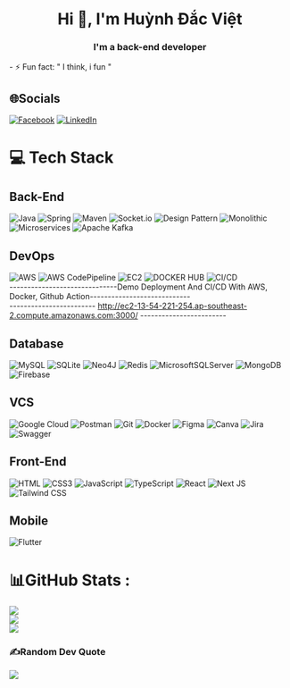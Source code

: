 <h1 align="center">Hi 👋, I'm Huỳnh Đắc Việt</h1>
<h3 align="center"> I'm a back-end developer </h3>
- ⚡ Fun fact: " I think, i fun "

## 🌐Socials
[![Facebook](https://img.shields.io/badge/Facebook-%231877F2.svg?logo=Facebook&logoColor=white)](https://www.facebook.com/huynh.viet.7771) [![LinkedIn](https://img.shields.io/badge/LinkedIn-%230077B5.svg?logo=linkedin&logoColor=white)](https://www.linkedin.com/in/devvietne/) 

# 💻 Tech Stack

## Back-End
![Java](https://img.shields.io/badge/java-%23ED8B00.svg?style=plastic&logo=java&logoColor=white) 
![Spring](https://img.shields.io/badge/spring-%236DB33F.svg?style=plastic&logo=spring&logoColor=white) 
![Maven](https://img.shields.io/badge/maven-%23C71A36.svg?style=plastic&logo=apache-maven&logoColor=white) 
![Socket.io](https://img.shields.io/badge/Socket.io-black?style=plastic&logo=socket.io&badgeColor=010101)
![Design Pattern](https://img.shields.io/badge/Design%20Pattern-%23F7DF1E.svg?style=plastic&logo=java&logoColor=white) 
![Monolithic](https://img.shields.io/badge/Monolithic-%23000F20.svg?style=plastic&logo=java&logoColor=white) 
![Microservices](https://img.shields.io/badge/Microservices-%2300A3E2.svg?style=plastic&logo=java&logoColor=white) 
![Apache Kafka](https://img.shields.io/badge/Apache%20Kafka-%23000000.svg?style=plastic&logo=apache-kafka&logoColor=white)

## DevOps
![AWS](https://img.shields.io/badge/AWS-%23232F3E.svg?style=plastic&logo=amazon-aws&logoColor=white) 
![AWS CodePipeline](https://img.shields.io/badge/AWS%20CodePipeline-%23232F3E.svg?style=plastic&logo=amazon-aws&logoColor=white) 
![EC2](https://img.shields.io/badge/AWS%20EC2-%23232F3E.svg?style=plastic&logo=amazon-aws&logoColor=white)
![DOCKER HUB](https://img.shields.io/badge/%20DOCKERHUB-%23232F3E.svg?style=plastic&logo=docker-docker&logoColor=white)
![CI/CD](https://img.shields.io/badge/%20CICD-%23232F3E.svg?style=plastic&logo=cicd&logoColor=white) <br/>
------------------------------Demo Deployment And CI/CD With AWS, Docker, Github Action----------------------------<br/>
------------------------ http://ec2-13-54-221-254.ap-southeast-2.compute.amazonaws.com:3000/ ------------------------

## Database
![MySQL](https://img.shields.io/badge/mysql-%2300f.svg?style=plastic&logo=mysql&logoColor=white) 
![SQLite](https://img.shields.io/badge/sqlite-%2307405e.svg?style=plastic&logo=sqlite&logoColor=white) 
![Neo4J](https://img.shields.io/badge/neo4j-%2300A3E2.svg?style=plastic&logo=neo4j&logoColor=white) 
![Redis](https://img.shields.io/badge/redis-%23DD0031.svg?style=plastic&logo=redis&logoColor=white) 
![MicrosoftSQLServer](https://img.shields.io/badge/Microsoft%20SQL%20Sever-CC2927?style=plastic&logo=microsoft%20sql%20server&logoColor=white) 
![MongoDB](https://img.shields.io/badge/mongodb-%234ea94b.svg?style=plastic&logo=mongodb&logoColor=white)
![Firebase](https://img.shields.io/badge/firebase-%23039BE5.svg?style=plastic&logo=firebase) 

## VCS
![Google Cloud](https://img.shields.io/badge/Google%20Cloud-%234285F4.svg?style=plastic&logo=google-cloud&logoColor=white) 
![Postman](https://img.shields.io/badge/Postman-FF6C37?style=plastic&logo=postman&logoColor=white) 
![Git](https://img.shields.io/badge/git-%23F05033.svg?style=plastic&logo=git&logoColor=white) 
![Docker](https://img.shields.io/badge/docker-%230db7ed.svg?style=plastic&logo=docker&logoColor=white) 
![Figma](https://img.shields.io/badge/figma-%23F24E1E.svg?style=plastic&logo=figma&logoColor=white) 
![Canva](https://img.shields.io/badge/Canva-%2300C4CC.svg?style=plastic&logo=Canva&logoColor=white) 
![Jira](https://img.shields.io/badge/jira-%230A0FFF.svg?style=plastic&logo=jira&logoColor=white) 
![Swagger](https://img.shields.io/badge/swagger-%2385EA2D.svg?style=plastic&logo=swagger&logoColor=black)

## Front-End
![HTML](https://img.shields.io/badge/html-%23E34F26.svg?style=plastic&logo=html5&logoColor=white) 
![CSS3](https://img.shields.io/badge/css3-%231572B6.svg?style=plastic&logo=css3&logoColor=white) 
![JavaScript](https://img.shields.io/badge/javascript-%23323330.svg?style=plastic&logo=javascript&logoColor=%23F7DF1E) 
![TypeScript](https://img.shields.io/badge/typescript-%23007ACC.svg?style=plastic&logo=typescript&logoColor=white) 
![React](https://img.shields.io/badge/react-%2320232a.svg?style=plastic&logo=react&logoColor=%2361DAFB) 
![Next JS](https://img.shields.io/badge/Next.js-black?style=plastic&logo=next.js&logoColor=white) 
![Tailwind CSS](https://img.shields.io/badge/tailwindcss-%2338B2AC.svg?style=plastic&logo=tailwind-css&logoColor=white)

## Mobile
![Flutter](https://img.shields.io/badge/Flutter-%2302569B.svg?style=plastic&logo=flutter&logoColor=white) 

# 📊GitHub Stats :
![](https://github-readme-stats.vercel.app/api?username=HDV2k3&theme=radical&hide_border=false&include_all_commits=false&count_private=false)<br/>
![](https://github-readme-streak-stats.herokuapp.com/?username=HDV2k3&theme=radical&hide_border=false)<br/>
![](https://github-readme-stats.vercel.app/api/top-langs/?username=HDV2k3&theme=radical&hide_border=false&include_all_commits=false&count_private=false&layout=compact)

### ✍️Random Dev Quote
![](https://quotes-github-readme.vercel.app/api?type=horizontal&theme=radical)

